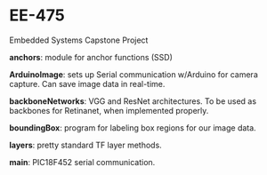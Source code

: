 # EE-475
Embedded Systems Capstone Project

**anchors**: module for anchor functions (SSD)

**ArduinoImage**: sets up Serial communication w/Arduino for camera capture. Can save image data in real-time.

**backboneNetworks**: VGG and ResNet architectures. To be used as backbones for Retinanet, when implemented properly.

**boundingBox**: program for labeling box regions for our image data.

**layers**: pretty standard TF layer methods.

**main**: PIC18F452 serial communication.
